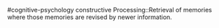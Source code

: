 #cognitive-psychology 
constructive Processing::Retrieval of memories where those memories are revised by newer information.
<!--SR:!2024-04-07,1,230-->
